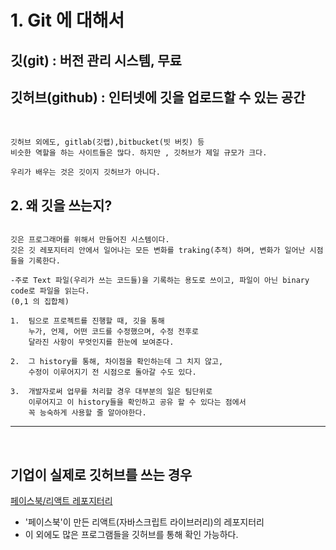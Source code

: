 # 1. Git 에 대해서

## 깃(git) : 버전 관리 시스템, 무료

## 깃허브(github) : 인터넷에 깃을 업로드할 수 있는 공간

<br>

```
깃허브 외에도, gitlab(깃랩),bitbucket(빗 버킷) 등
비슷한 역할을 하는 사이트들은 많다. 하지만 , 깃허브가 제일 규모가 크다.

우리가 배우는 것은 깃이지 깃허브가 아니다.
```

## 2. 왜 깃을 쓰는지?

```

깃은 프로그래머를 위해서 만들어진 시스템이다.
깃은 깃 레포지터리 안에서 일어나는 모든 변화를 traking(추적) 하며, 변화가 일어난 시점들을 기록한다.

-주로 Text 파일(우리가 쓰는 코드들)을 기록하는 용도로 쓰이고, 파일이 아닌 binary code로 파일을 읽는다.
(0,1 의 집합체)

1.  팀으로 프로젝트를 진행할 때, 깃을 통해
    누가, 언제, 어떤 코드를 수정했으며, 수정 전후로
    달라진 사항이 무엇인지를 한눈에 보여준다.

2.  그 history를 통해, 차이점을 확인하는데 그 치지 않고,
    수정이 이루어지기 전 시점으로 돌아갈 수도 있다.

3.  개발자로써 업무를 처리할 경우 대부분의 일은 팀단위로
    이루어지고 이 history들을 확인하고 공유 할 수 있다는 점에서
    꼭 능숙하게 사용할 줄 알아야한다.
```

---
<br>

## 기업이 실제로 깃허브를 쓰는 경우

[페이스북/리액트 레포지터리](https://github.com/facebook/react)

- '페이스북'이 만든 리액트(자바스크립트 라이브러리)의 레포지터리
- 이 외에도 많은 프로그램들을 깃허브를 통해 확인 가능하다.

